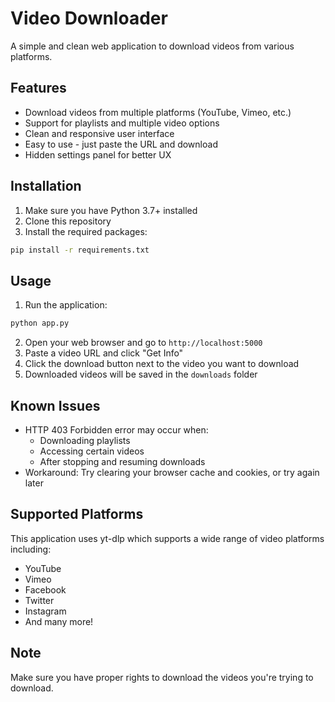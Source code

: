 # Video Downloader

A simple and clean web application to download videos from various platforms.

## Features

- Download videos from multiple platforms (YouTube, Vimeo, etc.)
- Support for playlists and multiple video options
- Clean and responsive user interface
- Easy to use - just paste the URL and download
- Hidden settings panel for better UX

## Installation

1. Make sure you have Python 3.7+ installed
2. Clone this repository
3. Install the required packages:
```bash
pip install -r requirements.txt
```

## Usage

1. Run the application:
```bash
python app.py
```

2. Open your web browser and go to `http://localhost:5000`
3. Paste a video URL and click "Get Info"
4. Click the download button next to the video you want to download
5. Downloaded videos will be saved in the `downloads` folder

## Known Issues

- HTTP 403 Forbidden error may occur when:
  - Downloading playlists
  - Accessing certain videos
  - After stopping and resuming downloads
- Workaround: Try clearing your browser cache and cookies, or try again later

## Supported Platforms

This application uses yt-dlp which supports a wide range of video platforms including:
- YouTube
- Vimeo
- Facebook
- Twitter
- Instagram
- And many more!

## Note

Make sure you have proper rights to download the videos you're trying to download.
